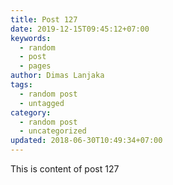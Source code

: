 ```yaml
---
title: Post 127
date: 2019-12-15T09:45:12+07:00
keywords:
  - random
  - post
  - pages
author: Dimas Lanjaka
tags:
  - random post
  - untagged
category:
  - random post
  - uncategorized
updated: 2018-06-30T10:49:34+07:00
---
```

This is content of post 127